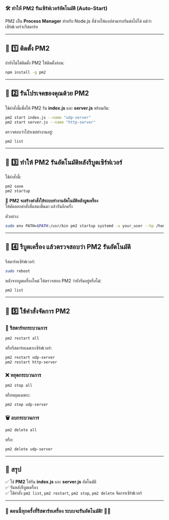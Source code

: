 ### 🛠 ทำให้ **PM2** รันเซิร์ฟเวอร์อัตโนมัติ (Auto-Start)
PM2 เป็น **Process Manager** สำหรับ Node.js ที่ช่วยให้แอปสามารถรันต่อไปได้ แม้ว่าเซิร์ฟเวอร์จะรีสตาร์ท

---

## 🚀 1️⃣ ติดตั้ง PM2
ถ้ายังไม่ได้ติดตั้ง PM2 ให้ติดตั้งก่อน:
```bash
npm install -g pm2
```

---

## 🚀 2️⃣ รันโปรเจคของคุณด้วย PM2
ใช้คำสั่งนี้เพื่อให้ PM2 รัน **index.js** และ **server.js** พร้อมกัน:
```bash
pm2 start index.js --name "udp-server"
pm2 start server.js --name "http-server"
```

ตรวจสอบว่าโปรเซสทำงานอยู่:
```bash
pm2 list
```

---

## 🚀 3️⃣ ทำให้ PM2 รันอัตโนมัติหลังรีบูตเซิร์ฟเวอร์  
ใช้คำสั่งนี้:
```bash
pm2 save
pm2 startup
```
📌 **PM2 จะสร้างคำสั่งให้ระบบทำงานอัตโนมัติหลังบูตเครื่อง**  
ให้คัดลอกคำสั่งที่แสดงขึ้นมา แล้วรันอีกครั้ง

ตัวอย่าง:
```bash
sudo env PATH=$PATH:/usr/bin pm2 startup systemd -u your_user --hp /home/your_user
```

---

## 🚀 4️⃣ รีบูตเครื่อง แล้วตรวจสอบว่า PM2 รันอัตโนมัติ
รีสตาร์ทเซิร์ฟเวอร์:
```bash
sudo reboot
```
หลังจากบูตเครื่องใหม่ ให้ตรวจสอบ PM2 ว่ายังรันอยู่หรือไม่:
```bash
pm2 list
```

---

## 🚀 5️⃣ ใช้คำสั่งจัดการ PM2
### 🔄 รีสตาร์ทกระบวนการ
```bash
pm2 restart all
```
หรือรีสตาร์ทเฉพาะเซิร์ฟเวอร์:
```bash
pm2 restart udp-server
pm2 restart http-server
```

### ❌ หยุดกระบวนการ
```bash
pm2 stop all
```
หรือหยุดเฉพาะ:
```bash
pm2 stop udp-server
```

### 🗑 ลบกระบวนการ
```bash
pm2 delete all
```
หรือ:
```bash
pm2 delete udp-server
```

---

## 🎯 สรุป
✅ ใช้ **PM2** ให้รัน **index.js** และ **server.js** อัตโนมัติ  
✅ รันหลังรีบูตเครื่อง  
✅ ใช้คำสั่ง `pm2 list`, `pm2 restart`, `pm2 stop`, `pm2 delete` จัดการเซิร์ฟเวอร์  

---

### 🎉 ตอนนี้ทุกครั้งที่รีสตาร์ทเครื่อง ระบบจะรันอัตโนมัติ! 🚀🔥